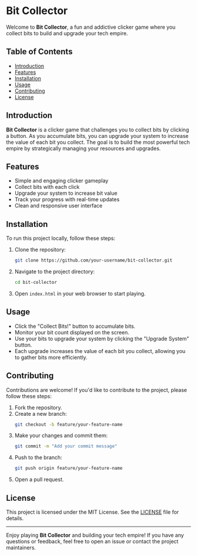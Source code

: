 # Bit Collector

Welcome to **Bit Collector**, a fun and addictive clicker game where you collect bits to build and upgrade your tech empire.

## Table of Contents

- [Introduction](#introduction)
- [Features](#features)
- [Installation](#installation)
- [Usage](#usage)
- [Contributing](#contributing)
- [License](#license)

## Introduction

**Bit Collector** is a clicker game that challenges you to collect bits by clicking a button. As you accumulate bits, you can upgrade your system to increase the value of each bit you collect. The goal is to build the most powerful tech empire by strategically managing your resources and upgrades.

## Features

- Simple and engaging clicker gameplay
- Collect bits with each click
- Upgrade your system to increase bit value
- Track your progress with real-time updates
- Clean and responsive user interface

## Installation

To run this project locally, follow these steps:

1. Clone the repository:
    ```bash
    git clone https://github.com/your-username/bit-collector.git
    ```
2. Navigate to the project directory:
    ```bash
    cd bit-collector
    ```
3. Open `index.html` in your web browser to start playing.

## Usage

- Click the "Collect Bits!" button to accumulate bits.
- Monitor your bit count displayed on the screen.
- Use your bits to upgrade your system by clicking the "Upgrade System" button.
- Each upgrade increases the value of each bit you collect, allowing you to gather bits more efficiently.

## Contributing

Contributions are welcome! If you'd like to contribute to the project, please follow these steps:

1. Fork the repository.
2. Create a new branch:
    ```bash
    git checkout -b feature/your-feature-name
    ```
3. Make your changes and commit them:
    ```bash
    git commit -m "Add your commit message"
    ```
4. Push to the branch:
    ```bash
    git push origin feature/your-feature-name
    ```
5. Open a pull request.

## License

This project is licensed under the MIT License. See the [LICENSE](LICENSE) file for details.

---

Enjoy playing **Bit Collector** and building your tech empire! If you have any questions or feedback, feel free to open an issue or contact the project maintainers.
